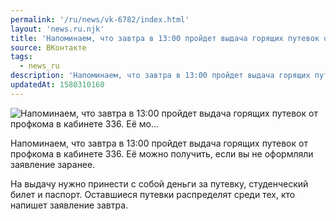```yaml
---
permalink: '/ru/news/vk-6782/index.html'
layout: 'news.ru.njk'
title: 'Напоминаем, что завтра в 13:00 пройдет выдача горящих путевок от профкома в кабинете 336. Её мо'
source: ВКонтакте
tags:
  - news_ru
description: 'Напоминаем, что завтра в 13:00 пройдет выдача горящих путевок от профкома в кабинете 336. Её мо…'
updatedAt: 1580310160
---
```

![Напоминаем, что завтра в 13:00 пройдет выдача горящих путевок от профкома в кабинете 336. Её мо…](https://sun9-36.userapi.com/impg/c855324/v855324997/1df0ba/h30UIurIY7g.jpg?size=1280x853&quality=96&sign=e99acd0a55f64a665d2745c4d708c9f5&c_uniq_tag=3yXwrU9Ztbwh-WsSsLq313KP9aJiC1pAUkY6RfzJ6T4&type=album)

Напоминаем, что завтра в 13:00 пройдет выдача горящих путевок от профкома в кабинете 336. Её можно получить, если вы не оформляли заявление заранее.

На выдачу нужно принести с собой деньги за путевку, студенческий билет и паспорт. Оставшиеся путевки распределят среди тех, кто напишет заявление завтра.
